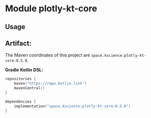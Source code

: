 # Module plotly-kt-core



## Usage

## Artifact:

The Maven coordinates of this project are `space.kscience:plotly-kt-core:0.5.0`.

**Gradle Kotlin DSL:**
```kotlin
repositories {
    maven("https://repo.kotlin.link")
    mavenCentral()
}

dependencies {
    implementation("space.kscience:plotly-kt-core:0.5.0")
}
```
